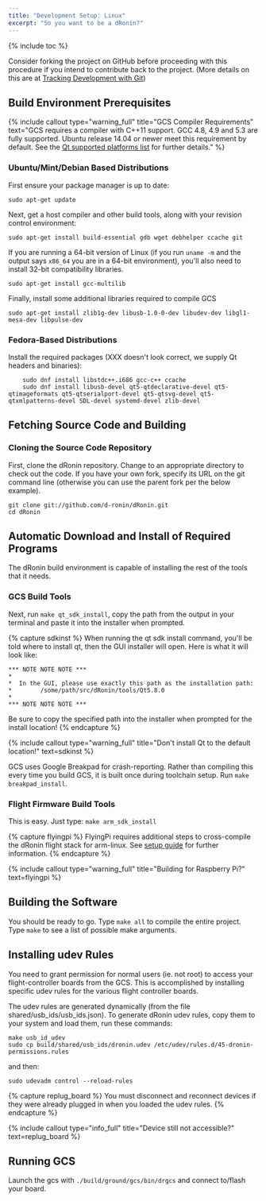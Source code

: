 ```yaml
---
title: "Development Setup: Linux"
excerpt: "So you want to be a dRonin?"
---
```

{% include toc %}

Consider forking the project on GitHub before proceeding with this procedure if you intend to contribute back to the project.  (More details on this are at [Tracking Development with Git](doc:tracking-development-with-git))

## Build Environment Prerequisites

{% include callout type="warning_full" title="GCS Compiler Requirements" text="GCS requires a compiler with C++11 support. GCC 4.8, 4.9 and 5.3 are fully supported. Ubuntu release 14.04 or newer meet this requirement by default. See the [Qt supported platforms list](http://doc.qt.io/archives/qt-5.8/supported-platforms.html#supported-configurations) for further details." %}

### Ubuntu/Mint/Debian Based Distributions

First ensure your package manager is up to date:

```
sudo apt-get update
```

Next, get a host compiler and other build tools, along with your revision control environment:

```
sudo apt-get install build-essential gdb wget debhelper ccache git
```

If you are running a 64-bit version of Linux (if you run `uname -m` and the output says `x86_64` you are in a 64-bit environment), you'll also need to install 32-bit compatibility libraries.

```
sudo apt-get install gcc-multilib
```

Finally, install some additional libraries required to compile GCS

```
sudo apt-get install zlib1g-dev libusb-1.0-0-dev libudev-dev libgl1-mesa-dev libpulse-dev
```

### Fedora-Based Distributions

Install the required packages (XXX doesn't look correct, we supply Qt headers and binaries):

```
    sudo dnf install libstdc++.i686 gcc-c++ ccache
    sudo dnf install libusb-devel qt5-qtdeclarative-devel qt5-qtimageformats qt5-qtserialport-devel qt5-qtsvg-devel qt5-qtxmlpatterns-devel SDL-devel systemd-devel zlib-devel
```

## Fetching Source Code and Building

### Cloning the Source Code Repository

First, clone the dRonin repository.  Change to an appropriate directory to check out the code.  If you have your own fork, specify its URL on the git command line (otherwise you can use the parent fork per the below example).

```
git clone git://github.com/d-ronin/dRonin.git
cd dRonin
```

## Automatic Download and Install of Required Programs

The dRonin build environment is capable of installing the rest of the tools that it needs.

### GCS Build Tools

Next, run `make qt_sdk_install`, copy the path from the output in your terminal and paste it into the installer when prompted.

{% capture sdkinst %}
When running the qt sdk install command, you'll be told where to install qt, then the GUI installer will open. Here is what it will look like:

```
*** NOTE NOTE NOTE ***
*
*  In the GUI, please use exactly this path as the installation path:
*        /some/path/src/dRonin/tools/Qt5.8.0
*
*** NOTE NOTE NOTE ***
```

Be sure to copy the specified path into the installer when prompted for the install location!
{% endcapture %}

{% include callout type="warning_full" title="Don't install Qt to the default location!" text=sdkinst %}

GCS uses Google Breakpad for crash-reporting. Rather than compiling this every time you build GCS, it is built once during toolchain setup. Run `make breakpad_install`.

### Flight Firmware Build Tools

This is easy.  Just type: `make arm_sdk_install`

{% capture flyingpi %}
FlyingPi requires additional steps to cross-compile the dRonin flight stack for arm-linux. See [setup guide](https://github.com/d-ronin/dRonin/wiki/User-Guide:-FlyingPI-Setup) for further information.
{% endcapture %}

{% include callout type="warning_full" title="Building for Raspberry Pi?" text=flyingpi %}

## Building the Software

You should be ready to go. Type `make all` to compile the entire project. Type `make` to see a list of possible make arguments.

## Installing udev Rules

You need to grant permission for normal users (ie. not root) to access your flight-controller boards from the GCS. This is accomplished by installing specific udev rules for the various flight controller boards.

The udev rules are generated dynamically (from the file shared/usb_ids/usb_ids.json). To generate dRonin udev rules, copy them to your system and load them, run these commands:

```
make usb_id_udev
sudo cp build/shared/usb_ids/dronin.udev /etc/udev/rules.d/45-dronin-permissions.rules
```
and then:
```
sudo udevadm control --reload-rules
```

{% capture replug_board %}
You must disconnect and reconnect devices if they were already plugged in when you loaded the udev rules.
{% endcapture %}

{% include callout type="info_full" title="Device still not accessible?" text=replug_board %}

## Running GCS

Launch the gcs with `./build/ground/gcs/bin/drgcs` and connect to/flash your board.
